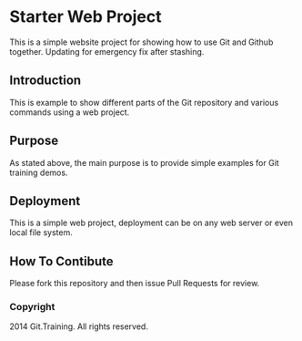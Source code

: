 # Starter Web Project

This is a simple website project for 
showing how to use Git and Github together.
Updating for emergency fix after stashing.

## Introduction

This is example to show different parts of the
Git repository and various commands using a 
web project.

## Purpose

As stated above, the main purpose is to
provide simple examples for Git training demos.

## Deployment

This is a simple web project, deployment
can be on any web server or even local
file system.

## How To Contibute

Please fork this repository and then issue Pull Requests
for review.

### Copyright

2014 Git.Training. All rights reserved.